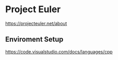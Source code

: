 # Project Euler
https://projecteuler.net/about

## Enviroment Setup
https://code.visualstudio.com/docs/languages/cpp
